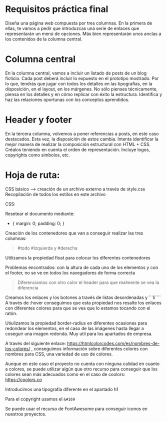 # Requisitos práctica final

Diseña una página web compuesta por tres columnas. En la primera de ellas, te vamos a pedir que introduzcas una serie de enlaces que representarán un menú de opciones. Más bien representarán unos anclas a los contenidos de la columna central.

# Columna central

En la columna central, vamos a incluir un listado de posts de un blog ficticio. Cada post deberá incluir lo expuesto en el prototipo mostrado. Por lo que, tendrás que jugar con todos los detalles en las tipografías, en la disposición, en el layout, en los márgenes. No sólo pienses técnicamente, piensa en los detalles y en cómo replicar con éxito la estructura. Identifica y haz las relaciones oportunas con los conceptos aprendidos.

# Header y footer

En la tercera columna, volvemos a poner referencias a posts, en este caso destacados. Esta vez, la disposición de estos cambia. Intenta identificar la mejor manera de realizar la composición estructural con HTML + CSS. Créalos teniendo en cuenta el orden de representación. Incluye logos, copyrights como símbolos, etc. 

# Hoja de ruta:

CSS básico --> creación de un archivo externo a través de style.css
Recopilación de todos los estilos en este archivo

CSS:

Resetear el documento mediante:

* {
    margin: 0;
    padding: 0;
}

Creación de los contenedores que van a conseguir realizar las tres columnas:

>#todo #izquierda y #derecha

Utilizamos la propiedad float para colocar los diferentes contenedores

Problemas encontrados: con la altura de cada uno de los elementos y con el footer, no se ve en todos los navegadores de forma correcta

> Diferenciamos con otro color el header para que realmente se vea la diferencia

Creamos los enlaces y los botones a través de listas desordenadas y ```li````
A través de :hover conseguimos que esta propiedad nos resalte los enlaces con diferentes colores para que se vea que lo estamos tocando con el ratón.

Utiulizamos la propiedad border-radius en diferentes ocasiones para redondear los elementos, en el caso de las imágenes hasta llegar a coseguir una imagen redonda. Muy util para los apartados de empresa.

A través del siguiente enlace: https://htmlcolorcodes.com/es/nombres-de-los-colores/ , conseguimos información sobre diferentes colores con nombres para CSS, una variedad de uso de colores. 

Aunque en este caso el proyecto no cuenta con ninguna calidad en cuanto a colores, se puede utilizar algún que otro recurso para conseguir que los colores sean más adecuados como en el caso de coolors: https://coolors.co

Introducimos una tipografía diferente en el apartado h1

Para el copyright usamos el ```&#169```

Se puede usar el recurso de FontAwesome para conseguir iconos en nuestros proyectos.




